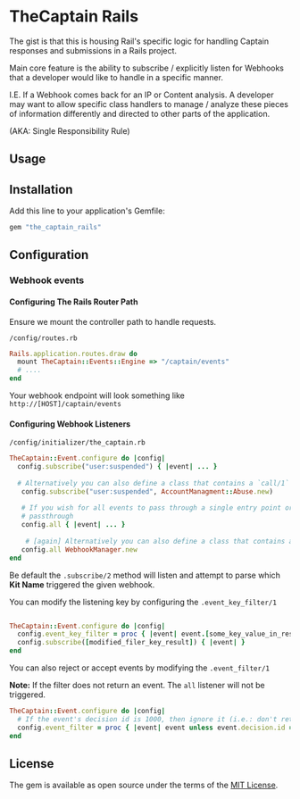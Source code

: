 # TheCaptain Rails
The gist is that this is housing Rail's specific logic for handling Captain responses and submissions in a Rails project.

Main core feature is the ability to subscribe / explicitly listen for Webhooks that a developer would like to handle in a specific manner.

I.E. If a Webhook comes back for an IP or Content analysis. A developer may want to allow specific class handlers to manage / analyze these pieces of information differently and directed to other parts of the application. 

(AKA: Single Responsibility Rule)

## Usage


## Installation
Add this line to your application's Gemfile:

```ruby
gem "the_captain_rails"
```


## Configuration

### Webhook events

#### Configuring The Rails Router Path

Ensure we mount the controller path to handle requests.

`/config/routes.rb`
```ruby
Rails.application.routes.draw do
  mount TheCaptain::Events::Engine => "/captain/events"
  # ....
end
```

Your webhook endpoint will look something like `http://[HOST]/captain/events`

#### Configuring Webhook Listeners

`/config/initializer/the_captain.rb`

```ruby
TheCaptain::Event.configure do |config|
  config.subscribe("user:suspended") { |event| ... }
  
  # Alternatively you can also define a class that contains a `call/1` method
   config.subscribe("user:suspended", AccountManagment::Abuse.new)
   
   # If you wish for all events to pass through a single entry point or you want to log something about any webhook 
   # passthrough
   config.all { |event| ... }
   
    # [again] Alternatively you can also define a class that contains a `call/1` method
   config.all WebhookManager.new
end
```

Be default the `.subscribe/2` method will listen and attempt to parse which **Kit Name** triggered the given webhook.

You can modify the listening key by configuring the `.event_key_filter/1`

```ruby

TheCaptain::Event.configure do |config|
  config.event_key_filter = proc { |event| event.[some_key_value_in_response] }
  config.subscribe([modified_filer_key_result]) { |event| }
end

```

You can also reject or accept events by modifying the `.event_filter/1`

**Note:** If the filter does not return an event. The `all` listener will not be triggered.

```ruby
TheCaptain::Event.configure do |config|
  # If the event's decision id is 1000, then ignore it (i.e.: don't return the event)
  config.event_filter = proc { |event| event unless event.decision.id == 1000 }
end
```

## License
The gem is available as open source under the terms of the [MIT License](https://opensource.org/licenses/MIT).
